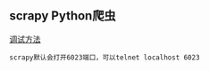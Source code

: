 **scrapy Python爬虫**
---

[调试方法](http://my.oschina.net/hopez/blog/268623#OSC_h2_5)

    scrapy默认会打开6023端口，可以telnet localhost 6023

